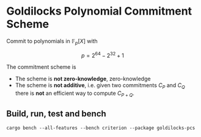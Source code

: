 # Goldilocks Polynomial Commitment Scheme

Commit to polynomials in $\mathbb{F}_p[X]$ with

$$
p = 2^{64} - 2^{32} + 1
$$




The commitment scheme is 

* The scheme is **not zero-knowledge**, zero-knowledge 
* The scheme is **not additive**, i.e. given two commitments $C_P$ and $C_Q$ there is **not** an efficient way to compute $C_{P+Q}$.



## Build, run, test and bench

```
cargo bench --all-features --bench criterion --package goldilocks-pcs
```
